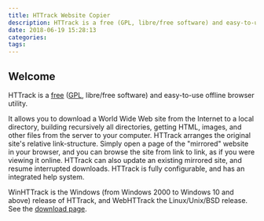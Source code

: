 ```yaml
---
title: HTTrack Website Copier
description: HTTrack is a free (GPL, libre/free software) and easy-to-use offline browser utility.
date: 2018-06-19 15:28:13
categories:
tags:
---
```

## Welcome
HTTrack is a [free](http://www.gnu.org/philosophy/free-sw.html) ([GPL](http://www.gnu.org/licenses/gpl.txt), libre/free software) and easy-to-use offline browser utility.

It allows you to download a World Wide Web site from the Internet to a local directory, building recursively all directories, getting HTML, images, and other files from the server to your computer. HTTrack arranges the original site's relative link-structure. Simply open a page of the "mirrored" website in your browser, and you can browse the site from link to link, as if you were viewing it online. HTTrack can also update an existing mirrored site, and resume interrupted downloads. HTTrack is fully configurable, and has an integrated help system.

WinHTTrack is the Windows (from Windows 2000 to Windows 10 and above) release of HTTrack, and WebHTTrack the Linux/Unix/BSD release. See the [download page](http://www.httrack.com/page/2/en/index.html).